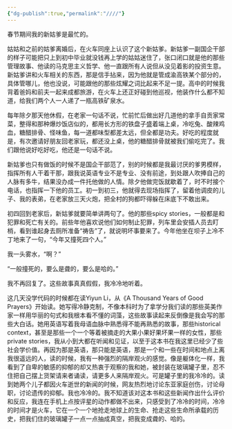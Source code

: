 ```yaml
---
{"dg-publish":true,"permalink":"////"}
---
```



春节期间我的新姑爹是最忙的。

姑姑和之前的姑爹离婚后，在火车同座上认识了这个新姑爹。新姑爹一副国企干部的样子可能把只上到初中毕业就没钱再上学的姑姑迷住了，张口闭口就是他的那些管理故事、他读的马克思主义哲学、他一直跟所有人说但从没见着影的投资生意。新姑爹讲和火车相关的东西，那是信手拈来，因为他就是管成渝高铁某个部分的，具体管哪儿，他也没说，可能跟他的那些炫耀之词比起来不足一提。高中的时候我背着爸妈和前夫一起来成都旅游，在火车上还正好碰到他巡视，他装作什么都不知道，给我们两个人一人递了一瓶高铁矿泉水。

每年除夕那天他休假，在老家一句话不说，忙前忙后做出好几道他的拿手自贡家常菜，整得和那种爆炒饭店似的，都用长方形的铁盘子盛着端上桌，冷吃兔、酸辣鸡血，糖醋排骨、怪味鱼，每一道都味型都差太远，但全都是功夫。好吃的程度就是，有次邀请好朋友回老家玩，都还没上桌，他的糖醋排骨就被我们偷吃完了。我们跟他说好吃好吃，他还是一句话不说。

新姑爹也只有做饭的时候不是国企干部范了，别的时候都是我最讨厌的爹男模样，指挥所有人干着干那，跟我说英语专业不是专业、没有前途，到处跟人吹捧自己的人脉有多牛，结果没办成一件托他做的人情。除夕他做完饭就歇着了，时不时接个电话，也指挥一下他的员工。初一到初三，他就得去现场指挥了，留着他调皮的儿子、我的表弟，在老家放三天火炮，把全村的狗都吓得躲在床底下不敢出来。

初四回到老家后，新姑爹就要简单讲两句了。他的那些spicy stories，一般都是和犯罪和死亡有关的。前些年他喜欢说他们如何制止犯罪，列车里会安插人员去盯梢，看到谁起身去厕所准备“祷告”了，就说明坏事要来了。今年他坐在坝子上冷不丁地来了一句，“今年又撞死四个人。”

我一头雾水，“啊？”

“一般撞死的，要么是聋的，要么是哈的。”

我不再回复了。这些故事真真假假，我冷冷地听着。

这几天没学代码的时候都在读Yiyun Li，从《A Thousand Years of Good Prayers》开始读。她写得冷静克制，不像本科时为了拿学分我们读的那些英美作家一样用华丽的句式和我根本看不懂的词藻，这些故事读起来反倒像是我会写的那些大白话。她用英语写着我母语血脉中熟悉得不能再熟悉的故事，那些historical context，甚至是那些一个一个等着被摘走的大果小果好果坏果一样的女性，那些private stories，我从小到大都在听闻和见证，以至于这本书在我这里已经少了些社会学价值。再因为那是英语，那只能是英语，那是一个和一些在时间和地点上离我很遥远的人，读的时候，我有一种强烈的隔岸观火的感觉。像是躯体化一样，我看到了自卑的敏感的抑郁的却又热衷于观察的我和她，被封装在玻璃罐子里，忍不住把自己摆上货架请来者诵读，请更多人来隔岸观火。可是罐子里的我冷冷的。读到她两个儿子都因火车逝世的新闻的时候，网友热烈地讨论东亚家庭创伤，讨论母职，讨论遗传的抑郁。我也冷冷的。我不知道该对这本书和这些新闻作出什么评价和反应，我连在手机上点按评星的动作都做不出来，只感受到了冷冷的时间，冷冷的时间才是火车，它在一个一个地抢走地球上的生命、抢走这些生命所承载的历史，把我们住的玻璃罐子一点一点抽成真空，把我变成聋的、哈的。